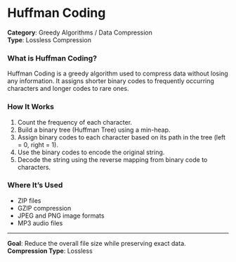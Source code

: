 # Huffman Coding

**Category**: Greedy Algorithms / Data Compression  
**Type**: Lossless Compression

### What is Huffman Coding?

Huffman Coding is a greedy algorithm used to compress data without losing any information. It assigns shorter binary codes to frequently occurring characters and longer codes to rare ones.

### How It Works

1. Count the frequency of each character.
2. Build a binary tree (Huffman Tree) using a min-heap.
3. Assign binary codes to each character based on its path in the tree (left = 0, right = 1).
4. Use the binary codes to encode the original string.
5. Decode the string using the reverse mapping from binary code to characters.

### Where It’s Used

- ZIP files
- GZIP compression
- JPEG and PNG image formats
- MP3 audio files

---

**Goal**: Reduce the overall file size while preserving exact data.  
**Compression Type**: Lossless  
